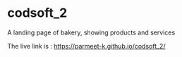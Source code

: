 # codsoft_2
A landing page of bakery, showing products and services

The live link is :  https://parmeet-k.github.io/codsoft_2/
